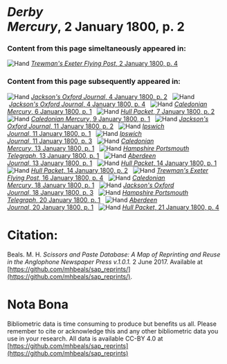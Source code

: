 # *Derby Mercury*, 2 January 1800, p. 2  
  
### Content from this page simeltaneously appeared in:  
![Hand](http://scissorsandpaste.net/wp-content/uploads/2017/06/smallhandpointer.png) [*Trewman's Exeter Flying Post*, 2 January 1800, p. 4](https://mhbeals.github.io/sap_html/Trewman's-Exeter-Flying-Post/Trewman's-Exeter-Flying-Post-2-January-1800-p-4)  
  
### Content from this page subsequently appeared in:  
![Hand](http://scissorsandpaste.net/wp-content/uploads/2017/06/smallhandpointer.png) [*Jackson's Oxford Journal*, 4 January 1800, p. 2](https://mhbeals.github.io/sap_html/Jackson's-Oxford-Journal/Jackson's-Oxford-Journal-4-January-1800-p-2)  
![Hand](http://scissorsandpaste.net/wp-content/uploads/2017/06/smallhandpointer.png) [*Jackson's Oxford Journal*, 4 January 1800, p. 4](https://mhbeals.github.io/sap_html/Jackson's-Oxford-Journal/Jackson's-Oxford-Journal-4-January-1800-p-4)  
![Hand](http://scissorsandpaste.net/wp-content/uploads/2017/06/smallhandpointer.png) [*Caledonian Mercury*, 6 January 1800, p. 1](https://mhbeals.github.io/sap_html/Caledonian-Mercury/Caledonian-Mercury-6-January-1800-p-1)  
![Hand](http://scissorsandpaste.net/wp-content/uploads/2017/06/smallhandpointer.png) [*Hull Packet*, 7 January 1800, p. 2](https://mhbeals.github.io/sap_html/Hull-Packet/Hull-Packet-7-January-1800-p-2)  
![Hand](http://scissorsandpaste.net/wp-content/uploads/2017/06/smallhandpointer.png) [*Caledonian Mercury*, 9 January 1800, p. 1](https://mhbeals.github.io/sap_html/Caledonian-Mercury/Caledonian-Mercury-9-January-1800-p-1)  
![Hand](http://scissorsandpaste.net/wp-content/uploads/2017/06/smallhandpointer.png) [*Jackson's Oxford Journal*, 11 January 1800, p. 2](https://mhbeals.github.io/sap_html/Jackson's-Oxford-Journal/Jackson's-Oxford-Journal-11-January-1800-p-2)  
![Hand](http://scissorsandpaste.net/wp-content/uploads/2017/06/smallhandpointer.png) [*Ipswich Journal*, 11 January 1800, p. 1](https://mhbeals.github.io/sap_html/Ipswich-Journal/Ipswich-Journal-11-January-1800-p-1)  
![Hand](http://scissorsandpaste.net/wp-content/uploads/2017/06/smallhandpointer.png) [*Ipswich Journal*, 11 January 1800, p. 3](https://mhbeals.github.io/sap_html/Ipswich-Journal/Ipswich-Journal-11-January-1800-p-3)  
![Hand](http://scissorsandpaste.net/wp-content/uploads/2017/06/smallhandpointer.png) [*Caledonian Mercury*, 13 January 1800, p. 1](https://mhbeals.github.io/sap_html/Caledonian-Mercury/Caledonian-Mercury-13-January-1800-p-1)  
![Hand](http://scissorsandpaste.net/wp-content/uploads/2017/06/smallhandpointer.png) [*Hampshire Portsmouth Telegraph*, 13 January 1800, p. 1](https://mhbeals.github.io/sap_html/Hampshire-Portsmouth-Telegraph/Hampshire-Portsmouth-Telegraph-13-January-1800-p-1)  
![Hand](http://scissorsandpaste.net/wp-content/uploads/2017/06/smallhandpointer.png) [*Aberdeen Journal*, 13 January 1800, p. 1](https://mhbeals.github.io/sap_html/Aberdeen-Journal/Aberdeen-Journal-13-January-1800-p-1)  
![Hand](http://scissorsandpaste.net/wp-content/uploads/2017/06/smallhandpointer.png) [*Hull Packet*, 14 January 1800, p. 1](https://mhbeals.github.io/sap_html/Hull-Packet/Hull-Packet-14-January-1800-p-1)  
![Hand](http://scissorsandpaste.net/wp-content/uploads/2017/06/smallhandpointer.png) [*Hull Packet*, 14 January 1800, p. 2](https://mhbeals.github.io/sap_html/Hull-Packet/Hull-Packet-14-January-1800-p-2)  
![Hand](http://scissorsandpaste.net/wp-content/uploads/2017/06/smallhandpointer.png) [*Trewman's Exeter Flying Post*, 16 January 1800, p. 4](https://mhbeals.github.io/sap_html/Trewman's-Exeter-Flying-Post/Trewman's-Exeter-Flying-Post-16-January-1800-p-4)  
![Hand](http://scissorsandpaste.net/wp-content/uploads/2017/06/smallhandpointer.png) [*Caledonian Mercury*, 18 January 1800, p. 1](https://mhbeals.github.io/sap_html/Caledonian-Mercury/Caledonian-Mercury-18-January-1800-p-1)  
![Hand](http://scissorsandpaste.net/wp-content/uploads/2017/06/smallhandpointer.png) [*Jackson's Oxford Journal*, 18 January 1800, p. 3](https://mhbeals.github.io/sap_html/Jackson's-Oxford-Journal/Jackson's-Oxford-Journal-18-January-1800-p-3)  
![Hand](http://scissorsandpaste.net/wp-content/uploads/2017/06/smallhandpointer.png) [*Hampshire Portsmouth Telegraph*, 20 January 1800, p. 1](https://mhbeals.github.io/sap_html/Hampshire-Portsmouth-Telegraph/Hampshire-Portsmouth-Telegraph-20-January-1800-p-1)  
![Hand](http://scissorsandpaste.net/wp-content/uploads/2017/06/smallhandpointer.png) [*Aberdeen Journal*, 20 January 1800, p. 1](https://mhbeals.github.io/sap_html/Aberdeen-Journal/Aberdeen-Journal-20-January-1800-p-1)  
![Hand](http://scissorsandpaste.net/wp-content/uploads/2017/06/smallhandpointer.png) [*Hull Packet*, 21 January 1800, p. 4](https://mhbeals.github.io/sap_html/Hull-Packet/Hull-Packet-21-January-1800-p-4)  


# Citation: 

Beals. M. H. *Scissors and Paste Database: A Map of Reprinting and Reuse in the Anglophone Newspaper Press v.1.0.1.* 2 June 2017. Available at [https://github.com/mhbeals/sap_reprints/](https://github.com/mhbeals/sap_reprints/). 

# Nota Bona

Bibliometric data is time consuming to produce but benefits us all. Please remember to cite or acknowledge this and any other bibliometric data you use in your research. All data is available CC-BY 4.0 at [https://github.com/mhbeals/sap_reprints](https://github.com/mhbeals/sap_reprints)